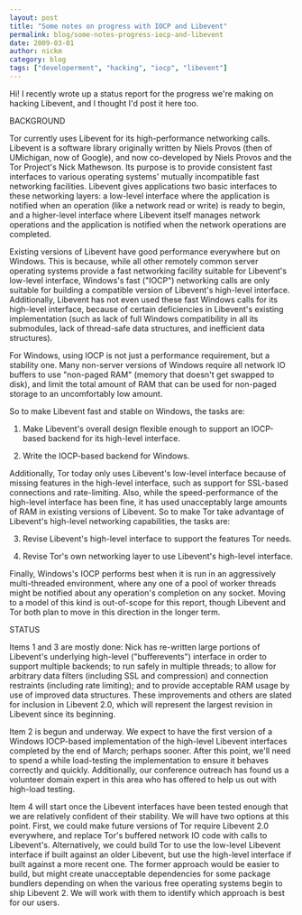 ```yaml
---
layout: post
title: "Some notes on progress with IOCP and Libevent"
permalink: blog/some-notes-progress-iocp-and-libevent
date: 2009-03-01
author: nickm
category: blog
tags: ["developerment", "hacking", "iocp", "libevent"]
---
```


Hi! I recently wrote up a status report for the progress we're making on hacking Libevent, and I thought I'd post it here too.

BACKGROUND

Tor currently uses Libevent for its high-performance networking calls. Libevent is a software library originally written by Niels Provos (then of UMichigan, now of Google), and now co-developed by Niels Provos and the Tor Project's Nick Mathewson. Its purpose is to provide consistent fast interfaces to various operating systems' mutually incompatible fast networking facilities. Libevent gives applications two basic interfaces to these networking layers: a low-level interface where the application is notified when an operation (like a network read or write) is ready to begin, and a higher-level interface where Libevent itself manages network operations and the application is notified when the network operations are completed.

Existing versions of Libevent have good performance everywhere but on Windows. This is because, while all other remotely common server operating systems provide a fast networking facility suitable for Libevent's low-level interface, Windows's fast ("IOCP") networking calls are only suitable for building a compatible version of Libevent's high-level interface. Additionally, Libevent has not even used these fast Windows calls for its high-level interface, because of certain deficiencies in Libevent's existing implementation (such as lack of full Windows compatibility in all its submodules, lack of thread-safe data structures, and inefficient data structures).

For Windows, using IOCP is not just a performance requirement, but a stability one. Many non-server versions of Windows require all network IO buffers to use "non-paged RAM" (memory that doesn't get swapped to disk), and limit the total amount of RAM that can be used for non-paged storage to an uncomfortably low amount.

So to make Libevent fast and stable on Windows, the tasks are:

1) Make Libevent's overall design flexible enough to support an IOCP-based backend for its high-level interface.

2) Write the IOCP-based backend for Windows.

Additionally, Tor today only uses Libevent's low-level interface because of missing features in the high-level interface, such as support for SSL-based connections and rate-limiting. Also, while the speed-performance of the high-level interface has been fine, it has used unacceptably large amounts of RAM in existing versions of Libevent. So to make Tor take advantage of Libevent's high-level networking capabilities, the tasks are:

3) Revise Libevent's high-level interface to support the features Tor needs.

4) Revise Tor's own networking layer to use Libevent's high-level interface.

Finally, Windows's IOCP performs best when it is run in an aggressively multi-threaded environment, where any one of a pool of worker threads might be notified about any operation's completion on any socket. Moving to a model of this kind is out-of-scope for this report, though Libevent and Tor both plan to move in this direction in the longer term.

STATUS

Items 1 and 3 are mostly done: Nick has re-written large portions of Libevent's underlying high-level ("bufferevents") interface in order to support multiple backends; to run safely in multiple threads; to allow for arbitrary data filters (including SSL and compression) and connection restraints (including rate limiting); and to provide acceptable RAM usage by use of improved data structures. These improvements and others are slated for inclusion in Libevent 2.0, which will represent the largest revision in Libevent since its beginning.

Item 2 is begun and underway. We expect to have the first version of a Windows IOCP-based implementation of the high-level Libevent interfaces completed by the end of March; perhaps sooner. After this point, we'll need to spend a while load-testing the implementation to ensure it behaves correctly and quickly. Additionally, our conference outreach has found us a volunteer domain expert in this area who has offered to help us out with high-load testing.

Item 4 will start once the Libevent interfaces have been tested enough that we are relatively confident of their stability. We will have two options at this point. First, we could make future versions of Tor require Libevent 2.0 everywhere, and replace Tor's buffered network IO code with calls to Libevent's. Alternatively, we could build Tor to use the low-level Libevent interface if built against an older Libevent, but use the high-level interface if built against a more recent one. The former approach would be easier to build, but might create unacceptable dependencies for some package bundlers depending on when the various free operating systems begin to ship Libevent 2. We will work with them to identify which approach is best for our users.

